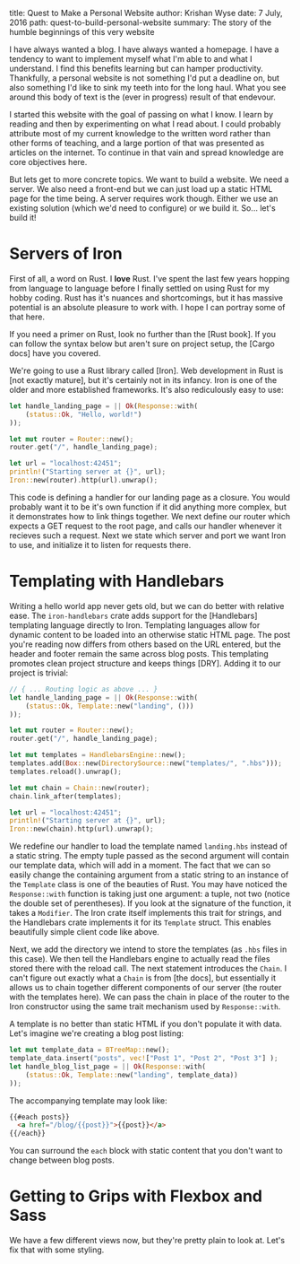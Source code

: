 title: Quest to Make a Personal Website
author: Krishan Wyse
date: 7 July, 2016
path: quest-to-build-personal-website
summary: The story of the humble beginnings of this very website

I have always wanted a blog. I have always wanted a homepage. I have a tendency to want to implement myself what I'm able to and what I understand. I find this benefits learning but can hamper productivity. Thankfully, a personal website is not something I'd put a deadline on, but also something I'd like to sink my teeth into for the long haul. What you see around this body of text is the (ever in progress) result of that endevour.

I started this website with the goal of passing on what I know. I learn by reading and then by experimenting on what I read about. I could probably attribute most of my current knowledge to the written word rather than other forms of teaching, and a large portion of that was presented as articles on the internet. To continue in that vain and spread knowledge are core objectives here.

But lets get to more concrete topics. We want to build a website. We need a server. We also need a front-end but we can just load up a static HTML page for the time being. A server requires work though. Either we use an existing solution (which we'd need to configure) or we build it. So... let's build it!

# Servers of Iron

First of all, a word on Rust. I **love** Rust. I've spent the last few years hopping from language to language before I finally settled on using Rust for my hobby coding. Rust has it's nuances and shortcomings, but it has massive potential is an absolute pleasure to work with. I hope I can portray some of that here.

If you need a primer on Rust, look no further than the [Rust book]. If you can follow the syntax below but aren't sure on project setup, the [Cargo docs] have you covered.

We're going to use a Rust library called [Iron]. Web development in Rust is [not exactly mature], but it's certainly not in its infancy. Iron is one of the older and more established frameworks. It's also rediculously easy to use:

```rust
let handle_landing_page = || Ok(Response::with(
    (status::Ok, "Hello, world!")
));

let mut router = Router::new();
router.get("/", handle_landing_page);

let url = "localhost:42451";
println!("Starting server at {}", url);
Iron::new(router).http(url).unwrap();
```

This code is defining a handler for our landing page as a closure. You would probably want it to be it's own function if it did anything more complex, but it demonstrates how to link things together. We next define our router which expects a GET request to the root page, and calls our handler whenever it recieves such a request. Next we state which server and port we want Iron to use, and initialize it to listen for requests there.

# Templating with Handlebars

Writing a hello world app never gets old, but we can do better with relative ease. The `iron-handlebars` crate adds support for the [Handlebars] templating language directly to Iron. Templating languages allow for dynamic content to be loaded into an otherwise static HTML page. The post you're reading now differs from others based on the URL entered, but the header and footer remain the same across blog posts. This templating promotes clean project structure and keeps things [DRY]. Adding it to our project is trivial:

```rust
// { ... Routing logic as above ... }
let handle_landing_page = || Ok(Response::with(
    (status::Ok, Template::new("landing", ()))
));

let mut router = Router::new();
router.get("/", handle_landing_page);

let mut templates = HandlebarsEngine::new();
templates.add(Box::new(DirectorySource::new("templates/", ".hbs")));
templates.reload().unwrap();

let mut chain = Chain::new(router);
chain.link_after(templates);

let url = "localhost:42451";
println!("Starting server at {}", url);
Iron::new(chain).http(url).unwrap();
```

We redefine our handler to load the template named `landing.hbs` instead of a static string. The empty tuple passed as the second argument will contain our template data, which will add in a moment. The fact that we can so easily change the containing argument from a static string to an instance of the `Template` class is one of the beauties of Rust. You may have noticed the `Response::with` function is taking just one argument: a tuple, not two (notice the double set of perentheses). If you look at the signature of the function, it takes a `Modifier`. The Iron crate itself implements this trait for strings, and the Handlebars crate implements it for its `Template` struct. This enables beautifully simple client code like above. 

Next, we add the directory we intend to store the templates (as `.hbs` files in this case). We then tell the Handlebars engine to actually read the files stored there with the reload call. The next statement introduces the `Chain`. I can't figure out exactly what a `Chain` is from [the docs], but essentially it allows us to chain together different components of our server (the router with the templates here). We can pass the chain in place of the router to the Iron constructor using the same trait mechanism used by `Response::with`.

A template is no better than static HTML if you don't populate it with data. Let's imagine we're creating a blog post listing:

```rust
let mut template_data = BTreeMap::new();
template_data.insert("posts", vec!["Post 1", "Post 2", "Post 3"] );
let handle_blog_list_page = || Ok(Response::with(
    (status::Ok, Template::new("landing", template_data))
));
```

The accompanying template may look like:

```html
{{#each posts}}
  <a href="/blog/{{post}}">{{post}}</a>
{{/each}}
```

You can surround the `each` block with static content that you don't want to change between blog posts.

# Getting to Grips with Flexbox and Sass

We have a few different views now, but they're pretty plain to look at. Let's fix that with some styling.
